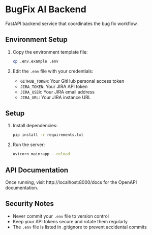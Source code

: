 
# BugFix AI Backend

FastAPI backend service that coordinates the bug fix workflow.

## Environment Setup

1. Copy the environment template file:
   ```bash
   cp .env.example .env
   ```

2. Edit the `.env` file with your credentials:
   - `GITHUB_TOKEN`: Your GitHub personal access token
   - `JIRA_TOKEN`: Your JIRA API token
   - `JIRA_USER`: Your JIRA email address
   - `JIRA_URL`: Your JIRA instance URL

## Setup

1. Install dependencies:
   ```bash
   pip install -r requirements.txt
   ```

2. Run the server:
   ```bash
   uvicorn main:app --reload
   ```

## API Documentation

Once running, visit http://localhost:8000/docs for the OpenAPI documentation.

## Security Notes

- Never commit your `.env` file to version control
- Keep your API tokens secure and rotate them regularly
- The `.env` file is listed in .gitignore to prevent accidental commits

